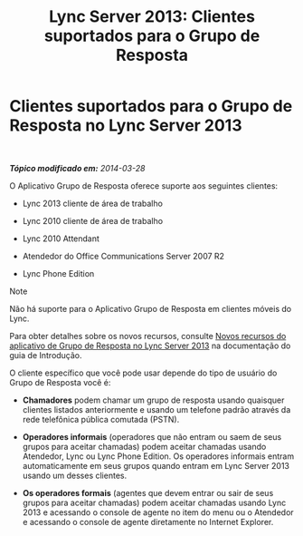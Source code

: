 ﻿---
title: 'Lync Server 2013: Clientes suportados para o Grupo de Resposta'
TOCTitle: Clientes suportados para o Grupo de Resposta
ms:assetid: 84911025-e754-41a8-ba48-e31c058fc557
ms:mtpsurl: https://technet.microsoft.com/pt-br/library/Gg398674(v=OCS.15)
ms:contentKeyID: 49307319
ms.date: 05/19/2016
mtps_version: v=OCS.15
ms.translationtype: HT
---

# Clientes suportados para o Grupo de Resposta no Lync Server 2013

 

_**Tópico modificado em:** 2014-03-28_

O Aplicativo Grupo de Resposta oferece suporte aos seguintes clientes:

  - Lync 2013 cliente de área de trabalho

  - Lync 2010 cliente de área de trabalho

  - Lync 2010 Attendant

  - Atendedor do Office Communications Server 2007 R2

  - Lync Phone Edition

> [!NOTE]  
> Não há suporte para o Aplicativo Grupo de Resposta em clientes móveis do Lync.

Para obter detalhes sobre os novos recursos, consulte [Novos recursos do aplicativo de Grupo de Resposta no Lync Server 2013](lync-server-2013-new-response-group-application-features.md) na documentação do guia de Introdução.

O cliente específico que você pode usar depende do tipo de usuário do Grupo de Resposta você é:

  - **Chamadores** podem chamar um grupo de resposta usando quaisquer clientes listados anteriormente e usando um telefone padrão através da rede telefônica pública comutada (PSTN).

  - **Operadores informais** (operadores que não entram ou saem de seus grupos para aceitar chamadas) podem aceitar chamadas usando Atendedor, Lync ou Lync Phone Edition. Os operadores informais entram automaticamente em seus grupos quando entram em Lync Server 2013 usando um desses clientes.

  - **Os operadores formais** (agentes que devem entrar ou sair de seus grupos para aceitar chamadas) podem aceitar chamadas usando Lync 2013 e acessando o console de agente no item do menu ou o Atendedor e acessando o console de agente diretamente no Internet Explorer.

